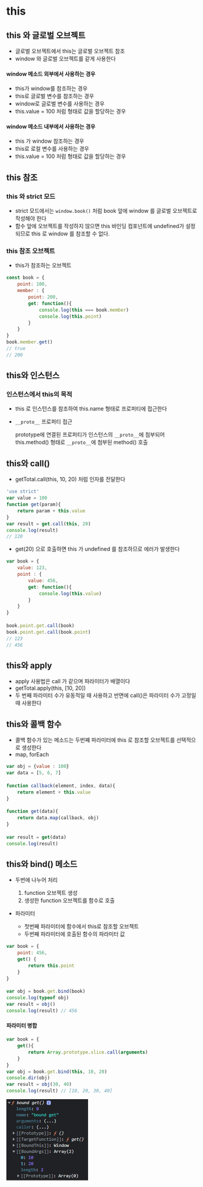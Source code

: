 # this

## this 와 글로벌 오브젝트

- 글로벌 오브젝트에서 this는 글로벌 오브젝트 참조
- window 와 글로벌 오브젝트를 같게 사용한다

#### window 메소드 외부에서 사용하는 경우

- this가 window를 참조하는 경우
- this로 글로벌 변수를 참조하는 경우
- window로 글로벌 변수를 사용하는 경우
- this.value = 100 처럼 형태로 값을 할당하는 경우

#### window 메소드 내부에서 사용하는 경우

- this 가 window 참조하는 경우
- this로 로컬 변수를 사용하는 경우
- this.value = 100 처럼 형태로 값을 할당하는 경우

## this 참조

### this 와 strict 모드

- strict 모드에서는 `window.book()` 처럼 book 앞에 window 를 글로벌 오브젝트로 작성해야 한다
- 함수 앞에 오브젝트를 작성하지 않으면 this 바인딩 컴포넌트에 undefined가 설정되므로 this 로 window 를 참조할 수 없다.

### this 참조 오브젝트

- this가 참조하는 오브젝트

```js
const book = {
    point: 100,
    member : {
        point: 200,
        get: function(){
            console.log(this === book.member)
            console.log(this.point)
        }
    }
}
book.member.get()
// true
// 200
```

## this와 인스턴스

### 인스턴스에서 this의 목적

- this 로 인스턴스를 참조하여 this.name 형태로 프로퍼티에 접근한다

- `__proto__` 프로퍼티 접근

  prototype에 연결된 프로퍼티가 인스턴스의 `__proto__`에 첨부되어 this.method() 형태로 `__proto__`에 첨부된 method() 호출

## this와 call()

- getTotal.call(this, 10, 20) 처럼 인자를 전달한다

```js
'use strict'
var value = 100
function get(param){
    return param + this.value
}
var result = get.call(this, 20)
console.log(result)
// 120
```

- get(20) 으로 호출하면 this 가 undefined 를 참조하므로 에러가 발생한다 

```js
var book = {
    value: 123,
    point : {
        value: 456,
        get: function(){
            console.log(this.value)
        }
    }
}

book.point.get.call(book)
book.point.get.call(book.point)
// 123
// 456
```

## this와 apply

- apply 사용법은 call 가 같으며 파라미터가 배열이다
- getTotal.apply(this, [10, 20])
- 두 번째 파라미터 수가 유동적일 때 사용하고 반면에 call()은 파라미터 수가 고정일 때 사용한다 

## this와 콜백 함수

- 콜백 함수가 있는 메소드는 두번째 파라미터에 this 로 참조할 오브젝트를 선택적으로 생성한다
- map, forEach

```js
var obj = {value : 100}
var data = [5, 6, 7]

function callback(element, index, data){
    return element + this.value
}

function get(data){
    return data.map(callback, obj)
}

var result = get(data)
console.log(result)
```



## this와 bind() 메소드 

- 두번에 나누어 처리
  1. function 오브젝트 생성
  2. 생성한 function 오브젝트를 함수로 호출

- 파라미터
  - 첫번째 파라미터에 함수에서 this로 참조할 오브젝트
  - 두번째 파라미터에 호출된 함수의 파라미터 값 

```js
var book = {
    point: 456,
    get() {
        return this.point
    }
}

var obj = book.get.bind(book)
console.log(typeof obj)
var result = obj()
console.log(result) // 456
```

#### 파라미터 병합

```js
var book = {
    get(){
        return Array.prototype.slice.call(arguments)
    }
}
var obj = book.get.bind(this, 10, 20)
console.dir(obj)
var result = obj(30, 40)
console.log(result) // [10, 20, 30, 40]
```

![image-20211027175842773](chapter07.assets/image-20211027175842773.png)

